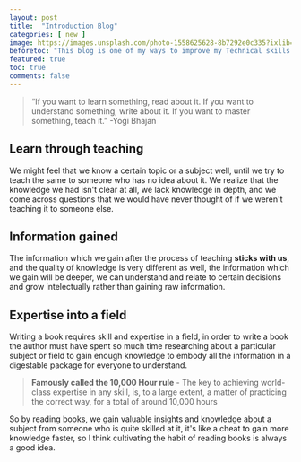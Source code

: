 ```yaml
---
layout: post
title:  "Introduction Blog"
categories: [ new ]
image: https://images.unsplash.com/photo-1558625628-8b7292e0c335?ixlib=rb-1.2.1&ixid=eyJhcHBfaWQiOjEyMDd9&auto=format&fit=crop&w=1280&q=60
beforetoc: "This blog is one of my ways to improve my Technical skills as well as my writing sills, especially now that I'm starting out my journey as a software developer. I'm planning to utilize my time properly to make the knowledge I gain into something which will be engraved in my mind"
featured: true
toc: true
comments: false
---
```

> “If you want to learn something, read about it. If you want to understand something, write about it. If you want to master something, teach it.” -Yogi Bhajan


## Learn through teaching

We might feel that we know a certain topic or a subject well, until we try to teach the same to someone who has no idea about it. We realize that the knowledge we had isn't clear at all, we lack knowledge in depth, and we come across questions that we would have never thought of if we weren't teaching it to someone else.

## Information gained

The information which we gain after the process of teaching **sticks with us**, and the quality of knowledge is very different as well, the information which we gain will be deeper, we can understand and relate to certain decisions and grow intelectually rather than gaining raw information.

## Expertise into a field

Writing a book requires skill and expertise in a field, in order to write a book the author must have spent so much time researching about a particular subject or field to gain enough knowledge to embody all the information in a digestable package for everyone to understand.

>**Famously called the 10,000 Hour rule** - The key to achieving world-class expertise in any skill, is, to a large extent, a matter of practicing the correct way, for a total of around 10,000 hours

So by reading books, we gain valuable insights and knowledge about a subject from someone who is quite skilled at it, it's like a cheat to gain more knowledge faster, so I think cultivating the habit of reading books is always a good idea.